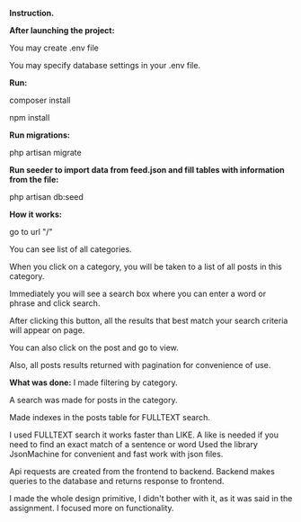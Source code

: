 
**Instruction.**

**After launching the project:**


You may create .env file

You may specify database settings in your .env file.

**Run:**

composer install

npm install

**Run migrations:**

php artisan migrate

**Run seeder to import data from feed.json and fill tables with information from the file:**

php artisan db:seed


**How it works:**

go to url "/"

You can see list of all categories. 

When you click on a category, you will be taken to a list of all posts in this category.

Immediately you will see a search box where you can enter a word or phrase and click search.

After clicking this button, all the results that best match your search criteria will appear on page.

You can also click on the post and go to view.

Also, all posts results returned with pagination for convenience of use.


**What was done:**
I made filtering by category.

A search was made for posts in the category.

Made indexes in the posts table for FULLTEXT search.

I used FULLTEXT search it works faster than LIKE. A like is needed if you need to find an exact match of a sentence or word
Used the library JsonMachine for convenient and fast work with json files.

Api requests are created from the frontend to backend. Backend makes queries to the database and returns response to frontend.

I made the whole design primitive, I didn't bother with it, as it was said in the assignment. I focused more on functionality.





